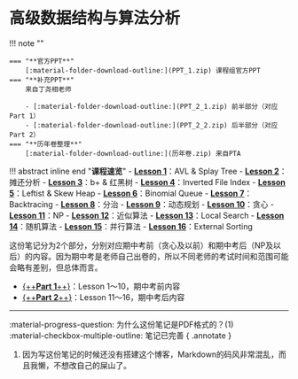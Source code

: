 # **高级数据结构与算法分析**

!!! note ""    
    
    === "**官方PPT**"
        [:material-folder-download-outline:](PPT_1.zip) 课程组官方PPT
    === "**补充PPT**"
        来自丁尧相老师

        - [:material-folder-download-outline:](PPT_2_1.zip) 前半部分（对应Part 1）
        - [:material-folder-download-outline:](PPT_2_2.zip) 后半部分（对应Part 2）
    === "**历年卷整理**"
        [:material-folder-download-outline:](历年卷.zip) 来自PTA

!!! abstract inline end "**课程速览**"
    - [**Lesson 1**](ADS_Part1.pdf)：AVL & Splay Tree
    - [**Lesson 2**](ADS_Part1.pdf)：摊还分析
    - [**Lesson 3**](ADS_Part1.pdf)：b+ & 红黑树
    - [**Lesson 4**](ADS_Part1.pdf)：Inverted File Index
    - [**Lesson 5**](ADS_Part1.pdf)：Leftist & Skew Heap
    - [**Lesson 6**](ADS_Part1.pdf)：Binomial Queue
    - [**Lesson 7**](ADS_Part1.pdf)：Backtracing
    - [**Lesson 8**](ADS_Part1.pdf)：分治
    - [**Lesson 9**](ADS_Part1.pdf)：动态规划
    - [**Lesson 10**](ADS_Part1.pdf)：贪心
    - [**Lesson 11**](ADS_Part2.pdf)：NP
    - [**Lesson 12**](ADS_Part2.pdf)：近似算法
    - [**Lesson 13**](ADS_Part2.pdf)：Local Search
    - [**Lesson 14**](ADS_Part2.pdf)：随机算法
    - [**Lesson 15**](ADS_Part2.pdf)：并行算法
    - [**Lesson 16**](ADS_Part2.pdf)：External Sorting

这份笔记分为2个部分，分别对应期中考前（贪心及以前）和期中考后（NP及以后）的内容。因为期中考是老师自己出卷的，所以不同老师的考试时间和范围可能会略有差别，但总体而言。

- [{++**Part 1**++}](ADS_Part1.pdf)：Lesson 1～10，期中考前内容
- [{++**Part 2**++}](ADS_Part2.pdf)：Lesson 11～16，期中考后内容

****

:material-progress-question: 为什么这份笔记是PDF格式的？(1)<br />
:material-checkbox-multiple-outline: 笔记已完善
{ .annotate }

1. 因为写这份笔记的时候还没有搭建这个博客，Markdown的码风非常混乱，而且我懒，不想改自己的屎山了。